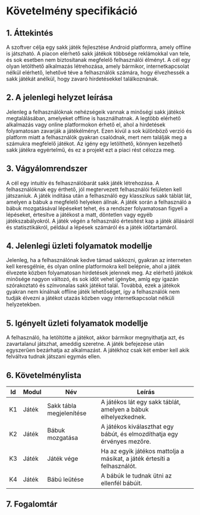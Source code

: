 # Követelmény specifikáció

## 1. Áttekintés

A szoftver célja egy sakk játék fejlesztése Android platformra, amely offline is játszható. A piacon elérhető sakk játékok többsége reklámokkal van tele, és sok esetben nem biztosítanak megfelelő felhasználói élményt. A cél egy olyan letölthető alkalmazás létrehozása, amely bármikor, internetkapcsolat nélkül elérhető, lehetővé téve a felhasználók számára, hogy élvezhessék a sakk játékát anélkül, hogy zavaró hirdetésekkel találkoznának.

## 2. A jelenlegi helyzet leírása

Jelenleg a felhasználóknak nehézségeik vannak a minőségi sakk játékok megtalálásában, amelyeket offline is használhatnak. A legtöbb elérhető alkalmazás vagy online platformokon érhető el, ahol a hirdetések folyamatosan zavarják a játékélményt. Ezen kívül a sok különböző verzió és platform miatt a felhasználók gyakran csalódnak, mert nem találják meg a számukra megfelelő játékot. Az igény egy letölthető, könnyen kezelhető sakk játékra egyértelmű, és ez a projekt ezt a piaci rést célozza meg.

## 3. Vágyálomrendszer

A cél egy intuitív és felhasználóbarát sakk játék létrehozása. A felhasználóknak egy érthető, jól megtervezett felhasználói felületen kell játszaniuk. A játék indítása után a felhasználó egy klasszikus sakk táblát lát, amelyen a bábuk a megfelelő helyeken állnak. A játék során a felhasználó a bábuk mozgatásával lépéseket tehet, és a rendszer folyamatosan figyeli a lépéseket, értesítve a játékost a matt, döntetlen vagy egyéb játékszabályokról. A játék végén a felhasználó értesítést kap a játék állásáról és statisztikákról, például a lépések számáról és a játék időtartamáról.

## 4. Jelenlegi üzleti folyamatok modellje

Jelenleg, ha a felhasználónak kedve támad sakkozni, gyakran az interneten kell keresgélnie, és olyan online platformokra kell belépnie, ahol a játék élvezete közben folyamatosan hirdetések jelennek meg. Az elérhető játékok minősége nagyon változó, és sok időt vehet igénybe, amíg egy igazán szórakoztató és színvonalas sakk játékot talál. Továbbá, ezek a játékok gyakran nem kínálnak offline játék lehetőséget, így a felhasználók nem tudják élvezni a játékot utazás közben vagy internetkapcsolat nélküli helyzetekben.

## 5. Igényelt üzleti folyamatok modellje

A felhasználó, ha letöltötte a játékot, akkor bármikor megnyithatja azt, és zavartalanul játszhat, ameddig szeretne. A játék befejezése után egyszerűen bezárhatja az alkalmazást. A játékhoz csak két ember kell akik felváltva tudnak játszani egymás ellen.

## 6. Követelménylista

| Id | Modul | Név | Leírás |
| :---: | --- | --- | --- |
| K1 | Játék | Sakk tábla megjelenítése | A játékos lát egy sakk táblát, amelyen a bábuk elhelyezkednek. |
| K2 | Játék | Bábuk mozgatása | A játékos kiválaszthat egy bábút, és elmozdíthatja egy érvényes mezőre. |
| K3 | Játék | Játék vége | Ha az egyik játékos mattolja a másikat, a játék értesíti a felhasználót. |
| K4 | Játék | Bábú leütése | A bábúk le tudnak ütni az ellenfél bábúit. |

## 7. Fogalomtár